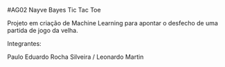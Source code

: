 #AG02 Nayve Bayes Tic Tac Toe

Projeto em criação de Machine Learning para apontar o desfecho de uma partida de jogo da velha.

Integrantes:

Paulo Eduardo Rocha Silveira / Leonardo Martin
